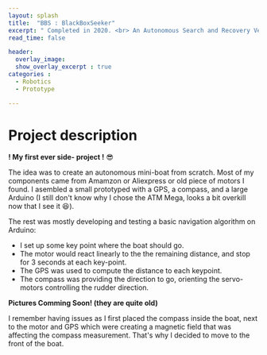 ```yaml
---
layout: splash
title:  "BBS : BlackBoxSeeker"
excerpt: " Completed in 2020. <br> An Autonomous Search and Recovery Vessel."
read_time: false

header: 
  overlay_image:
  show_overlay_excerpt : true
categories : 
  - Robotics
  - Prototype

---
```


# Project description

**! My first ever side- project !** 😎

The idea was to create an autonomous mini-boat from scratch. Most of my components came from Amamzon or Aliexpress or old piece of motors I found.
I asembled a small prototyped with a GPS, a compass, and a large Arduino (I still don't know why I chose the ATM Mega, looks a bit overkill now that I see it 😆).

The rest was mostly developing and testing a basic navigation algorithm on Arduino:
- I set up some key point where the boat should go. 
- The motor would react linearly to the the remaining distance, and stop for 3 seconds at each key-point. 
- The GPS was used to compute the distance to each keypoint.
- The compass was providing the direction to go, orienting the servo-motors controlling the rudder direction.


**Pictures Comming Soon! (they are quite old)**

I remember having issues as I first placed the compass inside the boat, next to the motor and GPS which were creating a magnetic field that was affecting the compass measurement.
That's why I decided to move to the front of the boat.



